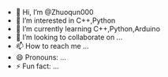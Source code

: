 - 👋 Hi, I’m @Zhuoqun000
- 👀 I’m interested in C++,Python
- 🌱 I’m currently learning C++,Python,Arduino
- 💞️ I’m looking to collaborate on ...
- 📫 How to reach me ...
- 😄 Pronouns: ...
- ⚡ Fun fact: ...

<!---
Zhuoqun000/Zhuoqun000 is a ✨ special ✨ repository because its `README.md` (this file) appears on your GitHub profile.
You can click the Preview link to take a look at your changes.
--->
